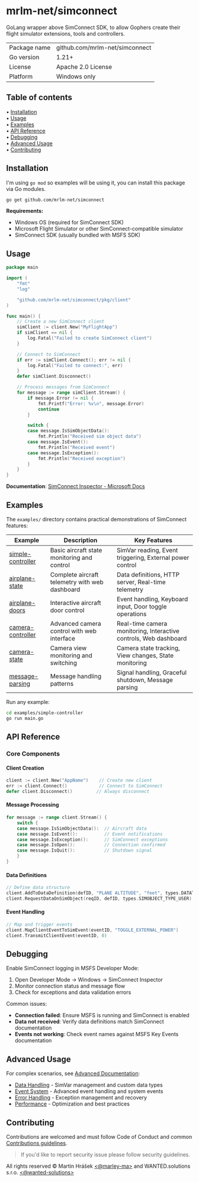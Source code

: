# mrlm-net/simconnect

GoLang wrapper above SimConnect SDK, to allow Gophers create their flight simulator extensions, tools and controllers.

| | |
|--|--|
| Package name | github.com/mrlm-net/simconnect |
| Go version | 1.21+ |
| License | Apache 2.0 License |
| Platform | Windows only |

## Table of contents

• [Installation](#installation)  
• [Usage](#usage)  
• [Examples](#examples)  
• [API Reference](#api-reference)  
• [Debugging](#debugging)  
• [Advanced Usage](#advanced-usage)  
• [Contributing](#contributing)

## Installation

I'm using `go mod` so examples will be using it, you can install this package via Go modules.

```bash
go get github.com/mrlm-net/simconnect
```

**Requirements:**
- Windows OS (required for SimConnect SDK)
- Microsoft Flight Simulator or other SimConnect-compatible simulator
- SimConnect SDK (usually bundled with MSFS SDK)

## Usage

```go
package main

import (
    "fmt"
    "log"

    "github.com/mrlm-net/simconnect/pkg/client"
)

func main() {
    // Create a new SimConnect client
    simClient := client.New("MyFlightApp")
    if simClient == nil {
        log.Fatal("Failed to create SimConnect client")
    }

    // Connect to SimConnect
    if err := simClient.Connect(); err != nil {
        log.Fatal("Failed to connect:", err)
    }
    defer simClient.Disconnect()

    // Process messages from SimConnect
    for message := range simClient.Stream() {
        if message.Error != nil {
            fmt.Printf("Error: %v\n", message.Error)
            continue
        }

        switch {
        case message.IsSimObjectData():
            fmt.Println("Received sim object data")
        case message.IsEvent():
            fmt.Println("Received event")
        case message.IsException():
            fmt.Println("Received exception")
        }
    }
}
```


**Documentation**: [SimConnect Inspector - Microsoft Docs](https://docs.flightsimulator.com/html/Developer_Mode/Menus/Tools/SimConnect_Inspector.htm)

## Examples

The `examples/` directory contains practical demonstrations of SimConnect features:

| Example | Description | Key Features |
|---------|-------------|--------------|
| [simple-controller](examples/simple-controller/) | Basic aircraft state monitoring and control | SimVar reading, Event triggering, External power control |
| [airplane-state](examples/airplane-state/) | Complete aircraft telemetry with web dashboard | Data definitions, HTTP server, Real-time telemetry |
| [airplane-doors](examples/airplane-doors/) | Interactive aircraft door control | Event handling, Keyboard input, Door toggle operations |
| [camera-controller](examples/camera-controller/) | Advanced camera control with web interface | Real-time camera monitoring, Interactive controls, Web dashboard |
| [camera-state](examples/camera-state/) | Camera view monitoring and switching | Camera state tracking, View changes, State monitoring |
| [message-parsing](examples/message-parsing/) | Message handling patterns | Signal handling, Graceful shutdown, Message parsing |

Run any example:
```bash
cd examples/simple-controller
go run main.go
```

## API Reference

### Core Components

#### Client Creation
```go
client := client.New("AppName")    // Create new client
err := client.Connect()            // Connect to SimConnect
defer client.Disconnect()         // Always disconnect
```

#### Message Processing
```go
for message := range client.Stream() {
    switch {
    case message.IsSimObjectData():  // Aircraft data
    case message.IsEvent():          // Event notifications  
    case message.IsException():      // SimConnect exceptions
    case message.IsOpen():           // Connection confirmed
    case message.IsQuit():           // Shutdown signal
    }
}
```

#### Data Definitions
```go
// Define data structure
client.AddToDataDefinition(defID, "PLANE ALTITUDE", "feet", types.DATATYPE_FLOAT64)
client.RequestDataOnSimObject(reqID, defID, types.SIMOBJECT_TYPE_USER)
```

#### Event Handling
```go
// Map and trigger events
client.MapClientEventToSimEvent(eventID, "TOGGLE_EXTERNAL_POWER")
client.TransmitClientEvent(eventID, 0)
```

## Debugging

Enable SimConnect logging in MSFS Developer Mode:
1. Open Developer Mode → Windows → SimConnect Inspector
2. Monitor connection status and message flow
3. Check for exceptions and data validation errors

Common issues:
- **Connection failed**: Ensure MSFS is running and SimConnect is enabled
- **Data not received**: Verify data definitions match SimConnect documentation
- **Events not working**: Check event names against MSFS Key Events documentation

## Advanced Usage

For complex scenarios, see [Advanced Documentation](docs/):
- [Data Handling](docs/data-handling.md) - SimVar management and custom data types
- [Event System](docs/event-system.md) - Advanced event handling and system events
- [Error Handling](docs/error-handling.md) - Exception management and recovery
- [Performance](docs/performance.md) - Optimization and best practices

## Contributing

Contributions are welcomed and must follow Code of Conduct and common [Contributions guidelines](https://github.com/mrlm-net/.github/blob/main/docs/CONTRIBUTING.md).

> If you'd like to report security issue please follow security guidelines.

All rights reserved © Martin Hrášek [<@marley-ma>](https://github.com/marley-ma) and WANTED.solutions s.r.o. [<@wanted-solutions>](https://github.com/wanted-solutions)
